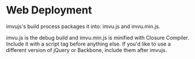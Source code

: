 # Web Deployment

imvujs's build process packages it into: imvu.js and imvu.min.js.

imvu.js is the debug build and imvu.min.js is minified with Closure
Compiler.  Include it with a script tag before anything else.  If
you'd like to use a different version of jQuery or Backbone, include
them after imvujs.
